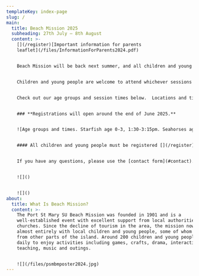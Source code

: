 ```yaml
---
templateKey: index-page
slug: /
main:
  title: Beach Mission 2025
  subheading: 27th July – 8th August
  content: >-
    [](/register)[Important information for parents
    leaflet](/files/InformationForParents2024.pdf)  


    Beach Mission will be back next summer, and all children and young people will be welcome to join in. There will be activities every weekday for 0-17 year olds in six different age groups. Everyone is welcome, and activities are free (apart from a contribution for the outing). Activities include games, crafts, competitions, an outing, and interactive Bible based activities appropriate for each age group.


    Children and young people are welcome to attend whichever sessions they wish - we don't need to know in advance which sessions they will be coming to.


    Check out our age groups and session times below.  Locations and timings might change a little for 2025, but the 2024 information will give you an idea what to expect.  (Note that ages are "as at 31st August")


    ### **R﻿egistrations will open around the end of June 2025.**


    ![Age groups and times. Starfish age 0-3, 1:30-3:15pm. Seahorses age 4-5s, 1:30-3:15pm. Turtles age 6-7s, 10-11:45am and 1:30-3:15pm. Narwhals age 8-10s, 10-11:45am, 1:30-3:15pm, and 7:30-8:45pm. Sharks age 11-12s, 10-11:45am, 1:30-3:15pm, and 7:30-8:45pm. Deckers age 13-17s, 10-11:45am, 1:30-3:15pm, and 7:30-9:45pm. The Lighthouse for adults and children not at other groups. 10:45-11:45am.](/files/agegroups.png "Age group times")


    #### All children and young people must be registered [](/register)for safeguarding reasons and to give us contact details and other important information.  Registrations will open around the end of June 2025.[](https://forms.gle/gVSoGxXU5ugTfbHAA)


    If you have any questions, please use the [contact form](#contact).


    ![]()


    ![]()
about:
  title: What Is Beach Mission?
  content: >-
    The Port St Mary SU Beach Mission was founded in 1901 and is a
    well-established event with excellent support from local authorities and
    churches. Since the decline of tourism in the area, the mission now works
    almost entirely with local children and young people, some of whom travel
    from other parts of the island. Around 200 children and young people attend
    daily to enjoy activities including games, crafts, drama, interactive Bible
    teaching, music and outings.


    ![](/files/psmbmposter2024.jpg)
---
```


